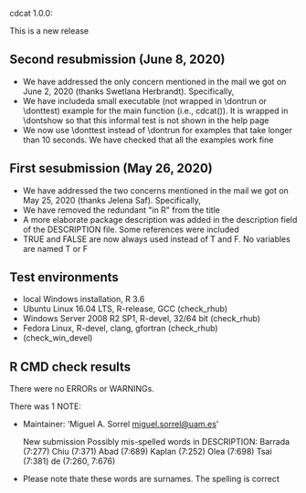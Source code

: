 cdcat 1.0.0:

This is a new release

## Second resubmission (June 8, 2020)
* We have addressed the only concern mentioned in the mail we got on June 2, 2020 (thanks Swetlana Herbrandt). Specifically, 
* We have includeda small executable (not wrapped in \dontrun or \donttest) example for the main function (i.e., cdcat()). It is wrapped in \dontshow so that this informal test is not shown in the help page
* We now use \donttest instead of \dontrun for examples that take longer than 10 seconds. We have checked that all the examples work fine  

## First sesubmission (May 26, 2020)
* We have addressed the two concerns mentioned in the mail we got on May 25, 2020 (thanks Jelena Saf). Specifically, 
* We have removed the redundant "in R" from the title
* A more elaborate package description was added in the description field of the DESCRIPTION file. Some references were included
* TRUE and FALSE are now always used instead of T and F. No variables are named T or F 

## Test environments
* local Windows installation, R 3.6
* Ubuntu Linux 16.04 LTS, R-release, GCC (check_rhub)
* Windows Server 2008 R2 SP1, R-devel, 32/64 bit (check_rhub)
* Fedora Linux, R-devel, clang, gfortran (check_rhub)
* (check_win_devel)

## R CMD check results
There were no ERRORs or WARNINGs. 

There was 1 NOTE:

* Maintainer: ‘Miguel A. Sorrel <miguel.sorrel@uam.es>’
  
  New submission
  Possibly mis-spelled words in DESCRIPTION:
    Barrada (7:277)
    Chiu (7:371)
    Abad (7:689)
    Kaplan (7:252)
    Olea (7:698)
    Tsai (7:381)
    de (7:260, 7:676)
    
* Please note thate these words are surnames. The spelling is correct
